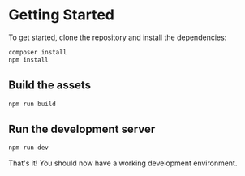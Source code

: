# Getting Started

To get started, clone the repository and install the dependencies:

```bash
composer install
npm install
```

## Build the assets

```bash
npm run build
```

## Run the development server

```bash
npm run dev
```

That's it! You should now have a working development environment.
